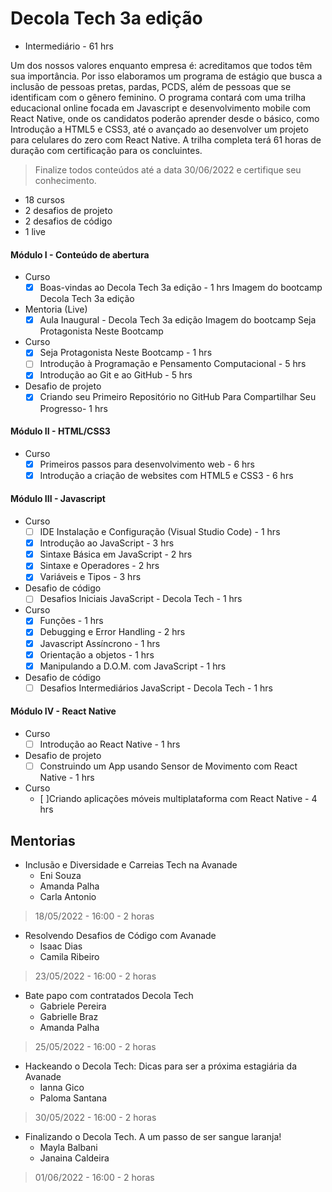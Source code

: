 
# Decola Tech 3a edição

 - Intermediário  - 61 hrs

Um dos nossos valores enquanto empresa é: acreditamos que todos têm sua importância. Por isso elaboramos um programa de estágio que busca a inclusão de pessoas pretas, pardas, PCDS, além de pessoas que se identificam com o gênero feminino. O programa contará com uma trilha educacional online focada em Javascript e desenvolvimento mobile com React Native, onde os candidatos poderão aprender desde o básico, como Introdução a HTML5 e CSS3, até o avançado ao desenvolver um projeto para celulares do zero com React Native. A trilha completa terá 61 horas de duração com certificação para os concluintes.

> Finalize todos conteúdos até a data 30/06/2022 e certifique seu conhecimento.

 - 18 cursos 
 - 2 desafios de projeto 
 - 2 desafios de código 
 - 1 live

#### Módulo I - Conteúdo de abertura
  - Curso
    - [x] Boas-vindas ao Decola Tech 3a edição - 1 hrs
    Imagem do bootcamp Decola Tech 3a edição
  - Mentoria (Live)
    - [x] Aula Inaugural - Decola Tech 3a edição
Imagem do bootcamp Seja Protagonista Neste Bootcamp
   - Curso
      - [x] Seja Protagonista Neste Bootcamp - 1 hrs
      - [ ] Introdução à Programação e Pensamento Computacional - 5 hrs
      - [x] Introdução ao Git e ao GitHub - 5 hrs
  - Desafio de projeto
    - [x] Criando seu Primeiro Repositório no GitHub Para Compartilhar Seu Progresso-  1 hrs

#### Módulo II - HTML/CSS3
  - Curso
    - [x] Primeiros passos para desenvolvimento web - 6 hrs
    - [x] Introdução a criação de websites com HTML5 e CSS3 - 6 hrs

#### Módulo III - Javascript
  - Curso
    - [ ] IDE Instalação e Configuração (Visual Studio Code) - 1 hrs
    - [x] Introdução ao JavaScript - 3 hrs
    - [x] Sintaxe Básica em JavaScript - 2 hrs
    - [x] Sintaxe e Operadores - 2 hrs
    - [x] Variáveis e Tipos - 3 hrs
  - Desafio de código
    - [ ] Desafios Iniciais JavaScript - Decola Tech - 1 hrs
  - Curso
    - [x] Funções - 1 hrs
    - [x] Debugging e Error Handling - 2 hrs
    - [x] Javascript Assíncrono - 1 hrs
    - [x] Orientação a objetos - 1 hrs
    - [x] Manipulando a D.O.M. com JavaScript - 1 hrs
  - Desafio de código
    - [ ] Desafios Intermediários JavaScript - Decola Tech - 1 hrs

#### Módulo IV - React Native
  - Curso
    - [ ] Introdução ao React Native - 1 hrs
  - Desafio de projeto
    - [ ] Construindo um App usando Sensor de Movimento com React Native -  1 hrs
  - Curso
    - [ ]Criando aplicações móveis multiplataforma com React Native - 4 hrs

## Mentorias

  - Inclusão e Diversidade e Carreias Tech na Avanade
    - Eni Souza
    - Amanda Palha
    - Carla Antonio
>  18/05/2022 - 16:00 - 2 horas
 
  - Resolvendo Desafios de Código com Avanade
    - Isaac Dias
    - Camila Ribeiro
 > 23/05/2022 - 16:00 - 2 horas

  - Bate papo com contratados Decola Tech
    - Gabriele Pereira
    - Gabrielle Braz
    - Amanda Palha
> 25/05/2022 - 16:00 - 2 horas

  - Hackeando o Decola Tech: Dicas para ser a próxima estagiária da Avanade
    -  Ianna Gico
    - Paloma Santana
> 30/05/2022 - 16:00 - 2 horas

  - Finalizando o Decola Tech. A um passo de ser sangue laranja!
    - Mayla Balbani
    - Janaina Caldeira
 > 01/06/2022 - 16:00 - 2 horas



